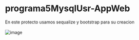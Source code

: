 # programa5MysqlUsr-AppWeb
En este protecto usamos sequalize y bootstrap para su creacion <br></br>
![image](https://github.com/victoMR/programa5MysqlUsr-AppWeb/assets/77412296/36c6d34c-0312-4322-afdb-0d5a50d9ede4)
